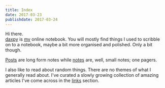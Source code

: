 ```yaml
---
title: Index
date: 2017-03-23
publishdate: 2017-03-24
---
```


Hi there.  
[daxpy](/daxpy) is [my](/about) online notebook. You will mostly find things I used to scribble on to a notebook, maybe a bit more organised and polished. Only a bit though. 

[Posts](/posts) are long form notes while [notes](/notes) are, well, small notes; one pagers. 


I also like to read about random things. There are no themes of what I generally read about. I've curated a slowly growing collection of amazing articles I've come across in the  [links](/links) section. 
